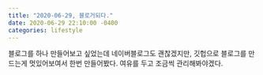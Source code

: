 ```yaml
---
title: "2020-06-29, 블로거되다."
date: 2020-06-29 22:10:00 -0400
categories: lifestyle
---
```

블로그를 하나 만들어보고 싶었는데 네이버블로그도 괜찮겠지만, 깃헙으로 블로그를 만드는게 멋있어보여서
한번 만들어봤다. 여유를 두고 조금씩 관리해봐야겠다.
